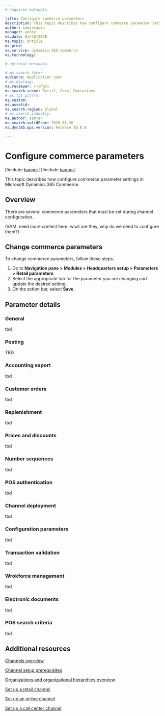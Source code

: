 ```yaml
---
# required metadata

title: Configure commerce parameters
description: This topic describes how configure commerce parameter settings in Microsoft Dynamics 365 Commerce.
author: samjarawan
manager: annbe
ms.date: 01/20/2020
ms.topic: article
ms.prod: 
ms.service: dynamics-365-commerce
ms.technology: 

# optional metadata

# ms.search.form: 
audience: Application User
# ms.devlang: 
ms.reviewer: v-chgri
ms.search.scope: Retail, Core, Operations
# ms.tgt_pltfrm: 
ms.custom: 
ms.assetid: 
ms.search.region: Global
# ms.search.industry: 
ms.author: samjar
ms.search.validFrom: 2020-01-20
ms.dyn365.ops.version: Release 10.0.8

---
```

# Configure commerce parameters

[!include [banner](../includes/preview-banner.md)]
[!include [banner](../includes/banner.md)]

This topic describes how configure commerce parameter settings in Microsoft Dynamics 365 Commerce.

## Overview

There are several commerce parameters that must be set during channel configuration.  

(SAM: need more content here: what are they, why do we need to configure them?)

## Change commerce parameters

To change commerce parameters, follow these steps.

1. Go to **Navigation pane \> Modules \> Headquarters setup \> Parameters \> Retail parameters**.
1. Select the appropriate tab for the parameter you are changing and update the desired setting.
1. On the action bar, select **Save**.

## Parameter details

### General
tbd

### Posting
TBD

### Accounting export
tbd

### Customer orders
tbd

### Replenishment
tbd

### Prices and discounts
tbd

### Number sequences
tbd

### POS authentication 
tbd

### Channel deployment
tbd

### Configuration parameters
tbd

### Transaction validation
tbd

### Wrokforce management
tbd

### Electronic documents
tbd

### POS search criteria
tbd

## Additional resources

[Channels overview](channels-overview.md)

[Channel setup prerequisites](channels-prerequisites.md)

[Organizations and organizational hierarchies overview](../fin-ops-core/fin-ops/organization-administration/organizations-organizational-hierarchies.md?toc=/dynamics365/commerce/toc.json)

[Set up a retail channel](channel-setup-retail.md)
	
[Set up an online channel](channel-setup-online.md)

[Set up a call center channel](channel-setup-callcenter.md)
